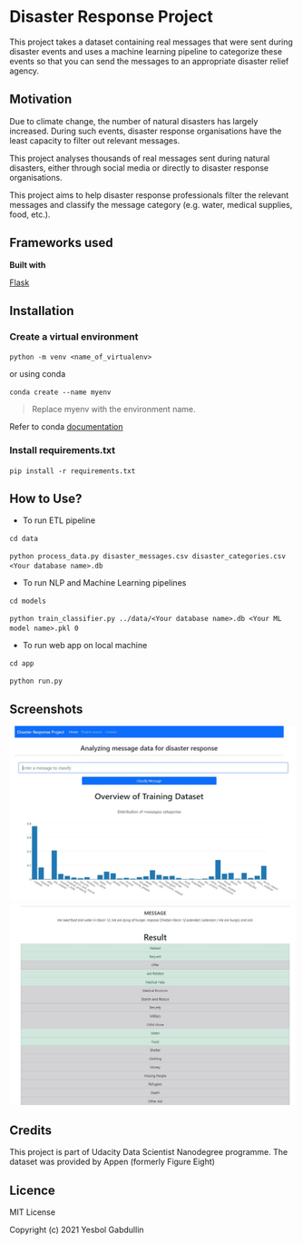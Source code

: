 # Disaster Response Project
This project takes a dataset containing real messages that were sent during disaster events and uses a machine learning pipeline to categorize these events so that you can send the messages to an appropriate disaster relief agency.

## Motivation
Due to climate change, the number of natural disasters has largely increased. 
During such events, disaster response organisations have the least capacity to filter out relevant messages. 

This project analyses thousands of real messages sent during natural disasters, either through social media or directly to disaster response organisations.

This project aims to help disaster response professionals filter the relevant messages and classify the message category (e.g. water, medical supplies, food, etc.).


## Frameworks used
**Built with**

[Flask](https://github.com/pallets/flask)

## Installation
### Create a virtual environment 

`python -m venv <name_of_virtualenv>`
   
or using conda

`conda create --name myenv`
>Replace myenv with the environment name.

Refer to conda [documentation](https://docs.conda.io/projects/conda/en/latest/user-guide/tasks/manage-environments.html)

### Install requirements.txt
`pip install -r requirements.txt`

## How to Use?
* To run ETL pipeline

`cd data`

`python process_data.py disaster_messages.csv disaster_categories.csv <Your database name>.db`

* To run NLP and Machine Learning pipelines

`cd models`

`python train_classifier.py ../data/<Your database name>.db <Your ML model name>.pkl 0`

* To run web app on local machine

`cd app`

`python run.py`
## Screenshots
![img.png](screenshots/img.png)
![img_1.png](screenshots/img_1.png)

## Credits
This project is part of Udacity Data Scientist Nanodegree programme.
The dataset was provided by Appen (formerly Figure Eight)

## Licence
MIT License

Copyright (c) 2021 Yesbol Gabdullin
